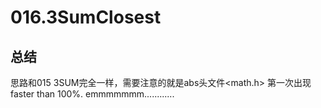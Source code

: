# 016.3SumClosest

## 总结
思路和015 3SUM完全一样，需要注意的就是abs头文件<math.h>
第一次出现faster than 100%. emmmmmmm............
